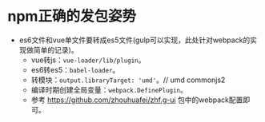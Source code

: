 # npm正确的发包姿势
* es6文件和vue单文件要转成es5文件(gulp可以实现，此处针对webpack的实现做简单的记录)。
    - vue转js：```vue-loader/lib/plugin```。
    - es6转es5：```babel-loader```。
    - 转模块：```output.libraryTarget: 'umd'```。// umd commonjs2
    - 编译时期创建全局变量：```webpack.DefinePlugin```。
    - 参考 https://github.com/zhouhuafei/zhf.g-ui 包中的webpack配置即可。

